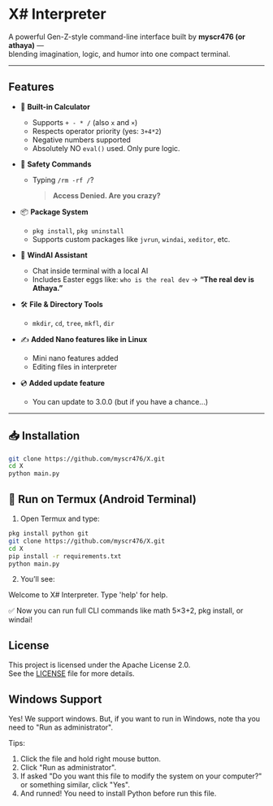 # X# Interpreter

A powerful Gen-Z-style command-line interface built by **myscr476 (or athaya)** —  
blending imagination, logic, and humor into one compact terminal.

---

## Features

- 🔢 **Built-in Calculator**
  - Supports `+ - * /` (also `x` and `×`)
  - Respects operator priority (yes: `3+4*2`)
  - Negative numbers supported
  - Absolutely NO `eval()` used. Only pure logic.

- 🔐 **Safety Commands**
  - Typing `/rm -rf /`?  
    > **Access Denied. Are you crazy?**

- 📦 **Package System**
  - `pkg install`, `pkg uninstall`
  - Supports custom packages like `jvrun`, `windai`, `xeditor`, etc.

- 🧠 **WindAI Assistant**
  - Chat inside terminal with a local AI  
  - Includes Easter eggs like: `who is the real dev` → **“The real dev is Athaya.”**

- 🛠️ **File & Directory Tools**
  - `mkdir`, `cd`, `tree`, `mkfl`, `dir`
  
- ✍️ **Added Nano features like in Linux**
  - Mini nano features added
  - Editing files in interpreter
- 💿 **Added update feature**
  - You can update to 3.0.0 (but if you have a chance...)

---

## 📥 Installation

```bash
git clone https://github.com/myscr476/X.git
cd X
python main.py
```

## 🐧 Run on Termux (Android Terminal)

1. Open Termux and type:

```bash
pkg install python git
git clone https://github.com/myscr476/X.git
cd X
pip install -r requirements.txt
python main.py
```

2. You’ll see:



Welcome to X# Interpreter.
Type 'help' for help.

✅ Now you can run full CLI commands like math 5×3+2, pkg install, or windai!

## License

This project is licensed under the Apache License 2.0.  
See the [LICENSE](LICENSE) file for more details.

## Windows Support

Yes! We support windows.
But, if you want to run in Windows, note tha you need to "Run as administrator".

Tips:

1. Click the file and hold right mouse button.
2. Click "Run as administrator".
3. If asked "Do you want this file to modify the system on your computer?" or something similar, click "Yes".
4. And runned!
You need to install Python before run this file.
